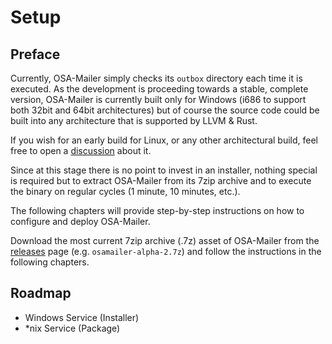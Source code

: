 # Setup

## Preface

Currently, OSA-Mailer simply checks its `outbox` directory each time it is executed. As the development is proceeding towards a stable, complete version, OSA-Mailer is currently built only for Windows (i686 to support both 32bit and 64bit architectures) but of course the source code could be built into any architecture that is supported by LLVM & Rust.

If you wish for an early build for Linux, or any other architectural build, feel free to open a [discussion](https://github.com/DK26/osa-mailer/discussions/new/choose) about it.

Since at this stage there is no point to invest in an installer, nothing special is required but to extract OSA-Mailer from its 7zip archive and to execute the binary on regular cycles (1 minute, 10 minutes, etc.).

The following chapters will provide step-by-step instructions on how to configure and deploy OSA-Mailer.

Download the most current 7zip archive (.7z) asset of OSA-Mailer from the [releases](https://github.com/DK26/osa-mailer/releases) page (e.g. `osamailer-alpha-2.7z`) and follow the instructions in the following chapters.

## Roadmap

- Windows Service (Installer)
- *nix Service (Package)